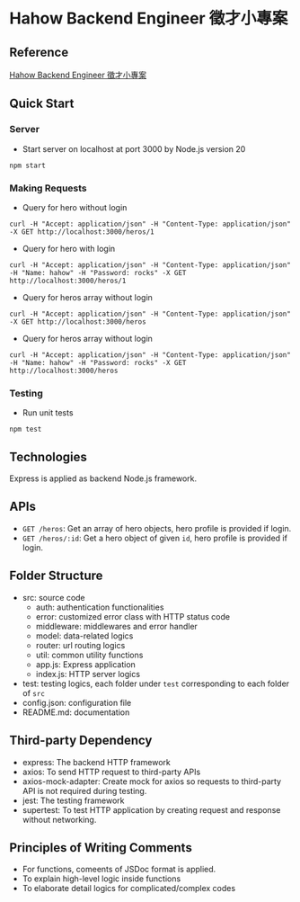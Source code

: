 # Hahow Backend Engineer 徵才小專案

## Reference
[Hahow Backend Engineer 徵才小專案](https://github.com/hahow/hahow-recruit/blob/master/backend.md)

## Quick Start
### Server
- Start server on localhost at port 3000 by Node.js version 20

```
npm start
```

### Making Requests
- Query for hero without login

```
curl -H "Accept: application/json" -H "Content-Type: application/json" -X GET http://localhost:3000/heros/1
```

- Query for hero with login

```
curl -H "Accept: application/json" -H "Content-Type: application/json" -H "Name: hahow" -H "Password: rocks" -X GET http://localhost:3000/heros/1
```

- Query for heros array without login

```
curl -H "Accept: application/json" -H "Content-Type: application/json" -X GET http://localhost:3000/heros
```

- Query for heros array without login

```
curl -H "Accept: application/json" -H "Content-Type: application/json" -H "Name: hahow" -H "Password: rocks" -X GET http://localhost:3000/heros
```

### Testing
- Run unit tests

```
npm test
```

## Technologies
Express is applied as backend Node.js framework.

## APIs
- `GET /heros`: Get an array of hero objects, hero profile is provided if login.
- `GET /heros/:id`: Get a hero object of given `id`, hero profile is provided if login.

## Folder Structure
- src: source code
  - auth: authentication functionalities
  - error: customized error class with HTTP status code
  - middleware: middlewares and error handler
  - model: data-related logics
  - router: url routing logics
  - util: common utility functions 
  - app.js: Express application
  - index.js: HTTP server logics
- test: testing logics, each folder under `test` corresponding to each folder of `src` 
- config.json: configuration file
- README.md: documentation

## Third-party Dependency
- express: The backend HTTP framework
- axios: To send HTTP request to third-party APIs
- axios-mock-adapter: Create mock for axios so requests to third-party API is not required during testing.
- jest: The testing framework
- supertest: To test HTTP application by creating request and response without networking.

## Principles of Writing Comments
- For functions, comeents of JSDoc format is applied.
- To explain high-level logic inside functions
- To elaborate detail logics for complicated/complex codes
